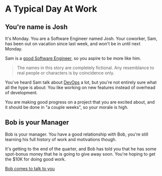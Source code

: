 # A Typical Day At Work

## You're name is Josh

It's Monday. You are a Software Engineer named Josh. Your coworker, Sam, has been out on vacation since last week, and
won't be in until next Monday.

Sam is a [good Software Engineer](../reference/good_software_engineer.md), so you aspire to be more like him.

> The names in this story are completely fictional. Any resemblance to real people or characters is by coincidence only.

You've heard Sam talk about [DevOps](https://aws.amazon.com/devops/what-is-devops/) a lot, but you're not entirely sure
what all the hype is about: You like working on new features instead of overhead of development.

You are making good progress on a project that you are excited about, and it should be done in "a couple weeks", so your
morale is high.

## Bob is your Manager

Bob is your manager. You have a good relationship with Bob, you're still learning his full history of work and motivations
though.

It's getting to the end of the quarter, and Bob has told you that he has some spot-bonus money that he is going to give
away soon. You're hoping to get the $10K for doing good work.

[Bob comes to talk to you](./bobs_task.md)
